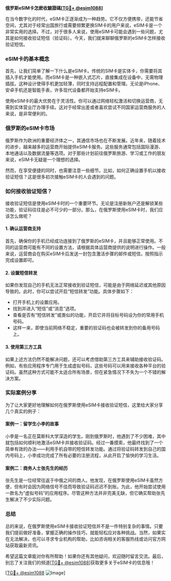 **俄罗斯eSIM卡怎麽收驗證碼[[TG💪+ @esim1088](https://t.me/s/esim1088)]**

在当今数字化的时代，eSIM卡正逐渐成为一种趋势。它不仅方便携带，还能节省空间，尤其对于经常出国旅行或需要频繁更换SIM卡的用户来说，eSIM卡是一个非常实用的选择。不过，对于很多人来说，使用eSIM卡可能会遇到一些问题，尤其是如何接收验证短信（验证码）。今天，我们就来聊聊俄罗斯的eSIM卡怎样接收验证短信。

### eSIM卡的基本概念

首先，让我们简单了解一下什么是eSIM卡。传统的SIM卡是实体卡，你需要将其插入手机才能使用。而eSIM卡是一种嵌入式芯片，直接集成在设备中，无需物理插拔。这种设计使得手机更加轻薄，同时支持远程配置和管理。无论是iPhone、安卓手机还是智能手表，许多现代设备都开始支持eSIM卡。

使用eSIM卡的最大优势在于灵活性。你可以通过网络轻松激活和切换运营商，无需到实体营业厅办理手续。这对于经常出差或者喜欢尝试不同国家运营商服务的人来说，是非常便利的。

### 俄罗斯的eSIM卡市场

俄罗斯作为欧洲的重要经济体之一，其通信市场也在不断发展。近年来，随着技术的进步，越来越多的运营商开始提供eSIM卡服务。这些服务通常包括国际漫游、本地通话以及数据流量等选项。对于那些计划前往俄罗斯旅游、学习或工作的朋友来说，eSIM卡无疑是一个理想的选择。

然而，在享受便捷的同时，也需要注意一些细节。比如，如何正确设置手机以接收验证短信？这是很多初次接触eSIM卡的人会遇到的问题。

### 如何接收验证短信？

接收验证短信是使用eSIM卡时的一个重要环节。无论是注册新账户还是解锁某些功能，验证码往往是必不可少的一部分。那么，在俄罗斯使用eSIM卡时，我们应该怎么做呢？

#### 1. 确认运营商支持

首先，确保你的手机已经成功连接到了俄罗斯的eSIM卡，并且能够正常使用。不同的运营商可能有不同的设置方法，请根据具体运营商提供的说明进行操作。一般来说，运营商会在购买eSIM卡后发送一封包含激活步骤的邮件或短信，按照指示完成设置即可。

#### 2. 设置短信转发

如果你发现自己的手机无法正常接收到验证短信，可能是由于网络延迟或其他原因导致的。此时，你可以尝试开启“短信转发”功能。具体步骤如下：

- 打开手机上的设置应用。
- 找到并进入“短信”或“消息”选项。
- 查看是否有“短信转发”或类似的功能，开启它并将目标号码设为你的常用手机号码。
- 这样一来，即使当前网络不稳定，重要的验证码也会被转发到你的备用号码上。

#### 3. 使用第三方工具

如果上述方法仍然不能解决问题，还可以考虑借助第三方工具来辅助接收验证码。例如，有些应用程序专门用于生成虚拟号码，这些号码可以用来接收各种平台的验证码。虽然这种方式可能不太适合所有场景，但在紧急情况下不失为一个不错的解决方案。

### 实际案例分享

为了让大家更好地理解如何在俄罗斯使用eSIM卡接收验证短信，这里给大家分享几个真实的例子：

#### 案例一：留学生小李的故事

小李是一名正在莫斯科大学深造的学生。刚到俄罗斯时，他遇到了不少困难，其中就包括如何顺利地激活eSIM卡并接收验证码。经过一番摸索，他最终找到了一个简单有效的办法——利用手机自带的短信转发功能。通过将验证码转发到自己的国内号码上，小李成功完成了所有必要的注册流程，从此开启了愉快的学习生活。

#### 案例二：商务人士张先生的经历

张先生是一位经常往返于中俄之间的商人。他发现，在俄罗斯使用eSIM卡虽然方便，但有时会因为网络信号不佳而导致验证码迟迟不到账。为此，他开始尝试使用一款名为“虚拟号码”的应用程序。尽管这种方法并非完美无缺，但它确实帮助张先生解决了不少实际问题。

### 总结

总的来说，在俄罗斯使用eSIM卡接收验证短信并不是一件特别复杂的事情。只要我们提前做好准备，掌握正确的操作技巧，就能轻松应对各种挑战。当然，如果实在无法解决，也可以寻求专业机构的帮助，比如咨询相关的客服热线或访问官方网站获取最新资讯。

希望这篇文章能对你有所帮助！如果你还有其他疑问，欢迎随时留言交流。最后，别忘了关注我们的频道[[TG💪+ @esim1088](https://t.me/s/esim1088)]获取更多关于eSIM卡的信息哦！

[[TG💪+ @esim1088](https://t.me/s/esim1088) ![Image](https://i.postimg.cc/4NQfJmqS/Snipaste-2025-05-13-00-14-12.png)]
